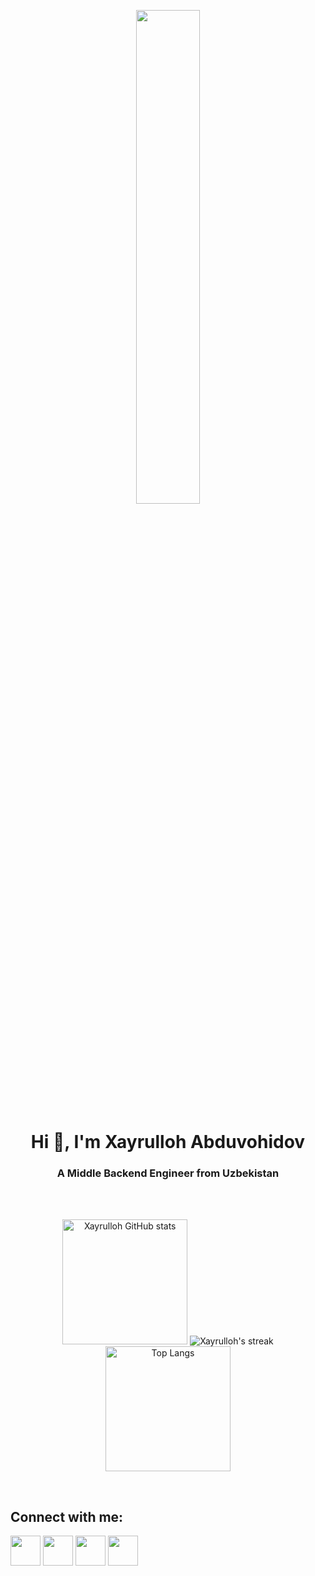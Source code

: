 
<p align="center">
  <img width="45%" height="auto" src="https://user-images.githubusercontent.com/72156168/130989446-dffc4c7e-3b3d-4177-a877-6c90e9d6e292.png" />
  </p>
<h1 align="center">Hi 👋, I'm Xayrulloh Abduvohidov</h1>
<h3 align="center">A Middle Backend Engineer from Uzbekistan</h3>

<br>
<br>
<p align="center">
    <img alt="Xayrulloh GitHub stats" src="https://github-readme-stats.vercel.app/api?username=Xayrulloh&amp&hide=contribs,prs;show_icons=true" height="200px" weight="400px"/>
    <img title="🔥 Get streak stats for your profile at git.io/streak-stats" alt="Xayrulloh's streak" src="https://github-readme-streak-stats.herokuapp.com/?user=Xayrulloh&theme=black-ice&hide_border=true&stroke=0000&background=060A0CD0"/>
    <img alt="Top Langs" src="https://github-readme-stats.vercel.app/api/top-langs/?username=Xayrulloh&amp;layout=compact" height="200px"/>
</p>
<br>

## Connect with me:
<p align="left">

<a href = "https://www.linkedin.com/in/xayrulloh-abduvohidov-846b55231/"><img src="https://img.icons8.com/fluent/48/000000/linkedin.png"  width="48" height="48"/></a>
<a href = "https://t.me/Xayrulloh_Abduvohidov"><img src="https://img.icons8.com/?size=96&id=63306&format=png" width="48" height="48"/></a>
<a href = "https://leetcode.com/Xayrulloh/"><img src="https://imgs.search.brave.com/rHLyNI-f0Y0glJ9_gHcFXoZU23z079ILeooxhsd7HiU/rs:fit:1024:1024:1/g:ce/aHR0cHM6Ly9jZG4t/MS53ZWJjYXRhbG9n/LmlvL2NhdGFsb2cv/bGVldGNvZGUvbGVl/dGNvZGUtaWNvbi5w/bmc" width="48" height="48"/></a>
<a href = "https://tashkent.hh.uz/resume/5dded889ff0aeb884f0039ed1f39457a54337a?hhtmFrom=resume_list"><img src="https://upload.wikimedia.org/wikipedia/commons/7/79/HeadHunter_logo.png"  width="48" height="48"/></a>
</p>
